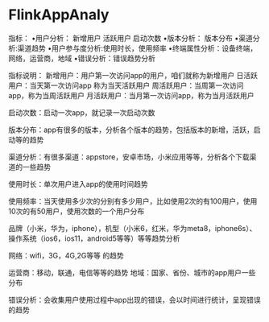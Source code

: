 # FlinkAppAnaly
指标：
•用户分析： 新增用户 活跃用户 启动次数
•版本分析： 版本分布
•渠道分析:渠道趋势
•用户参与度分析:使用时长，使用频率
•终端属性分析：设备终端，网络，运营商，地域
•错误分析：错误趋势分析

指标说明：
新增用户：用户第一次访问app的用户，咱们就称为新增用户
日活跃用户：当天第一次访问app 称为当天活跃用户
周活跃用户：当周第一次访问app，称为当周活跃用户
月活跃用户：当月第一次访问app，称为当月活跃用户

启动次数：启动一次app，就记录一次启动次数

版本分布：app有很多的版本，分析各个版本的趋势，包括版本的新增，活跃，启动等的趋势

渠道分析：有很多渠道：appstore，安卓市场，小米应用等等，分析各个下载渠道的一些趋势

使用时长：单次用户进入app的使用时间趋势

使用频率：当天使用多少次的分别有多少用户，比如使用2次的有100用户，使用10次的有50用户，使用次数的一个用户分布

品牌（小米，华为，iphone），机型（小米6，红米，华为meta8，iphone6s）、操作系统（ios6，ios11，android5等等）等等趋势分析

网络：wifi，3G，4G,2G等等 的趋势

运营商：移动，联通，电信等等的趋势
地域：国家、省份、城市的app用户一些分布

错误分析：会收集用户使用过程中app出现的错误，会以时间进行统计，呈现错误的趋势
